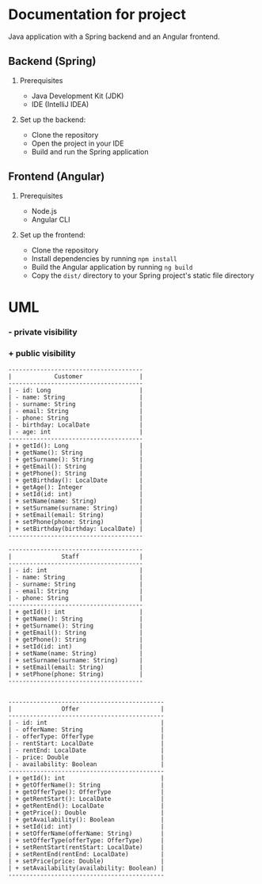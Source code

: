 # Documentation for project
Java application with a Spring backend and an Angular frontend.

## Backend (Spring)

1. Prerequisites
   - Java Development Kit (JDK)
   - IDE (IntelliJ IDEA)

2. Set up the backend:
   - Clone the repository
   - Open the project in your IDE
   - Build and run the Spring application

## Frontend (Angular)

1. Prerequisites
   - Node.js
   - Angular CLI

2. Set up the frontend:
   - Clone the repository
   - Install dependencies by running `npm install`
   - Build the Angular application by running `ng build`
   - Copy the `dist/` directory to your Spring project's static file directory



# UML

  ###  - private visibility
  ###  + public visibility

```
--------------------------------------
|            Customer                |
--------------------------------------
| - id: Long                         |
| - name: String                     |
| - surname: String                  |
| - email: String                    |
| - phone: String                    |
| - birthday: LocalDate              |
| - age: int                         |
--------------------------------------
| + getId(): Long                    |
| + getName(): String                |
| + getSurname(): String             |
| + getEmail(): String               |
| + getPhone(): String               |
| + getBirthday(): LocalDate         |
| + getAge(): Integer                |
| + setId(id: int)                   |
| + setName(name: String)            |
| + setSurname(surname: String)      |
| + setEmail(email: String)          |
| + setPhone(phone: String)          |
| + setBirthday(birthday: LocalDate) |
--------------------------------------

--------------------------------------
|              Staff                 |
--------------------------------------
| - id: int                          |
| - name: String                     |
| - surname: String                  |
| - email: String                    |
| - phone: String                    |
--------------------------------------
| + getId(): int                     |
| + getName(): String                |
| + getSurname(): String             |
| + getEmail(): String               |
| + getPhone(): String               |
| + setId(id: int)                   |
| + setName(name: String)            |
| + setSurname(surname: String)      |
| + setEmail(email: String)          |
| + setPhone(phone: String)          |
--------------------------------------


--------------------------------------------
|              Offer                       |
--------------------------------------------
| - id: int                                |
| - offerName: String                      |
| - offerType: OfferType                   |
| - rentStart: LocalDate                   |
| - rentEnd: LocalDate                     |
| - price: Double                          |
| - availability: Boolean                  |
--------------------------------------------
| + getId(): int                           |
| + getOfferName(): String                 |
| + getOfferType(): OfferType              |
| + getRentStart(): LocalDate              |
| + getRentEnd(): LocalDate                |
| + getPrice(): Double                     |
| + getAvailability(): Boolean             |
| + setId(id: int)                         |
| + setOfferName(offerName: String)        |
| + setOfferType(offerType: OfferType)     |
| + setRentStart(rentStart: LocalDate)     |
| + setRentEnd(rentEnd: LocalDate)         |
| + setPrice(price: Double)                |
| + setAvailability(availability: Boolean) |
--------------------------------------------

```




